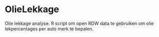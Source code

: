 # OlieLekkage
Olie lekkage analyse. R script om open RDW data te gebruiken om olie lekpercentages per auto merk te bepalen.
